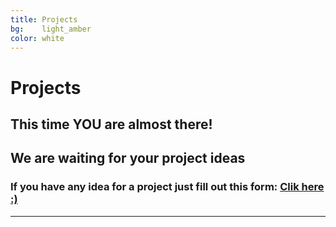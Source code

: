 ```yaml
---
title: Projects
bg:    light_amber
color: white
---
```

# Projects

## This time YOU are almost there!

## We are waiting for your project ideas  

### If you have any idea for a project just fill out this form: [Clik here :)](https://forms.gle/nNJf3wgb6coJk4ZE9)

---